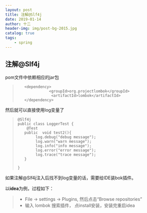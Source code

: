 ```yaml
---
layout: post
title: 注解@Slf4j
date: 2019-01-14
author: 十二
header-img: img/post-bg-2015.jpg
catalog: true
tags:
    - spring
---
```

## 注解@Slf4j

pom文件中依赖相应的jar包
>```
>    <dependency>
>               <groupId>org.projectlombok</groupId>
>                <artifactId>lombok</artifactId>
>    </dependency>
>```

然后就可以直接使用log变量了

>```
>@Slf4j
>public class LoggerTest {
>    @Test
>   public  void test2(){
>        log.debug("debug message");
>        log.warn("warn message");
>        log.info("info message");
>        log.error("error message");
>        log.trace("trace message");
>   }
>
>}
>```

如果注解@Slf4j注入后找不到log变量的话，需要给IDE装bok插件。

以**idea**为例，过程如下：

> * File  → settings →  Plugins,  然后点击“Browse repositories”
> * 输入 lombok 搜索插件， 点install安装，安装完重启idea

